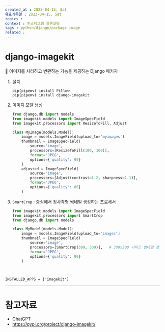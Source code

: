 ```yaml
---
created_at : 2023-04-15, Sat
유효기록일 : 2023-04-15, Sat
topics : 
context : 인스타그램 클론코딩
tags : python/django/package image
related : 
---
```

# django-imagekit
📝 이미지를 처리하고 변환하는 기능을 제공하는 Django 패키지

1. 설치
	```
	pip(pipenv) install Pillow
	pip(pipenv) install django-imagekit
	```

2. 이미지 모델 생성
	```python
	from django.db import models
	from imagekit.models import ImageSpecField
	from imagekit.processors import ResizeToFill, Adjust
	
	class MyImage(models.Model):
	    image = models.ImageField(upload_to='myimages')
	    thumbnail = ImageSpecField(
	        source='image',
	        processors=[ResizeToFill(100, 100)],
	        format='JPEG',
	        options={'quality': 90}
	    )
	    adjusted = ImageSpecField(
	        source='image',
	        processors=[Adjust(contrast=1.2, sharpness=1.1)],
	        format='JPEG',
	        options={'quality': 80}
	    )
	
	```

3. `SmartCrop` : 중심에서 정사각형 썸네일 생성하는 프로세서
	```python
	from imagekit.models import ImageSpecField
	from imagekit.processors import SmartCrop
	from django.db import models
	
	class MyModel(models.Model):
	    image = models.ImageField(upload_to='images')
	    thumbnail = ImageSpecField(
	        source='image',
	        processors=[SmartCrop(300, 300)],   # 300x300 사이즈 썸네일 생성
	        format='JPEG',
	        options={'quality': 90}
	    )
	```

<br>

`INSTALLED_APPS = ['imagekit']`

---
# 참고자료
- ChatGPT
- https://pypi.org/project/django-imagekit/

[^1]: